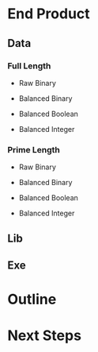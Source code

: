 # End Product

## Data

### Full Length

- Raw Binary

- Balanced Binary

- Balanced Boolean

- Balanced Integer

### Prime Length

- Raw Binary

- Balanced Binary

- Balanced Boolean

- Balanced Integer

## Lib

## Exe

# Outline

# Next Steps
